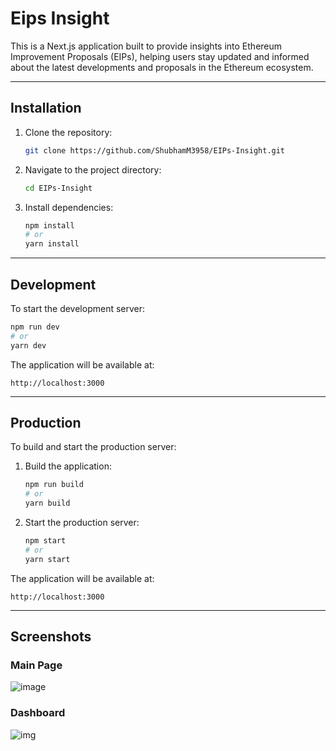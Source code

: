 # Eips Insight

This is a Next.js application built to provide insights into Ethereum Improvement Proposals (EIPs), helping users stay updated and informed about the latest developments and proposals in the Ethereum ecosystem.

---

## Installation

1. Clone the repository:
   ```bash
   git clone https://github.com/ShubhamM3958/EIPs-Insight.git
   ```

2. Navigate to the project directory:
   ```bash
   cd EIPs-Insight
   ```

3. Install dependencies:
   ```bash
   npm install
   # or
   yarn install
   ```

---

## Development

To start the development server:
```bash
npm run dev
# or
yarn dev
```

The application will be available at:
```
http://localhost:3000
```

---

## Production

To build and start the production server:

1. Build the application:
   ```bash
   npm run build
   # or
   yarn build
   ```

2. Start the production server:
   ```bash
   npm start
   # or
   yarn start
   ```

The application will be available at:
```
http://localhost:3000
```

---

## Screenshots

### Main Page
![image](https://github.com/user-attachments/assets/8d00d2d6-31e2-4df7-80e3-2b5623a83e4b)

### Dashboard
![img](https://github.com/user-attachments/assets/9637b17b-136b-4dd6-bac4-870d1f5fd7d7)
